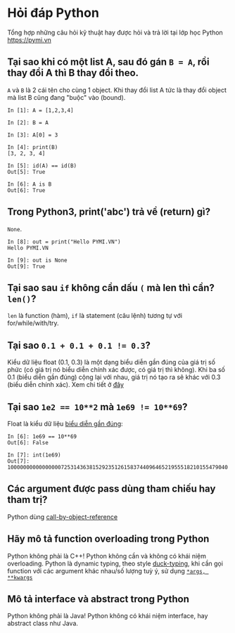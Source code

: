 # Hỏi đáp Python

Tổng hợp những câu hỏi kỹ thuật hay được hỏi và trả lời tại lớp học Python
https://pymi.vn

## Tại sao khi có một list A, sau đó gán `B = A`, rồi thay đổi A thì B thay đổi theo.

`A` và `B` là 2 cái tên cho cùng 1 object. Khi thay đổi list A tức là thay đổi object mà list B cũng đang "buộc" vào (bound).

```
In [1]: A = [1,2,3,4]

In [2]: B = A

In [3]: A[0] = 3

In [4]: print(B)
[3, 2, 3, 4]

In [5]: id(A) == id(B)
Out[5]: True

In [6]: A is B
Out[6]: True
```

## Trong Python3, print('abc') trả về (return) gì?

`None`.

```
In [8]: out = print("Hello PYMI.VN")
Hello PYMI.VN

In [9]: out is None
Out[9]: True
```

## Tại sao sau `if` không cần dấu `(` mà len thì cần? `len()`?

`len` là function (hàm), `if` là statement (câu lệnh) tương tự với for/while/with/try.

## Tại sao `0.1 + 0.1 + 0.1 != 0.3`?

Kiểu dữ liệu float (0.1, 0.3) là một dạng biểu diễn gần đúng của giá trị
số phức (có giá trị nó biểu diễn chính xác được, có giá trị thì không).
Khi ba số 0.1 (biểu diễn gần đúng) cộng lại với nhau,
giá trị nó tạo ra sẽ khác với 0.3 (biểu diễn chính xác).
Xem chi tiết ở [đây](http://pymi.vn/blog/why-not-float/)

## Tại sao `1e2 == 10**2` mà `1e69 != 10**69`?

Float là kiểu dữ liệu [biểu diễn gần đúng](http://pymi.vn/blog/why-not-float/):

```
In [6]: 1e69 == 10**69
Out[6]: False

In [7]: int(1e69)
Out[7]: 1000000000000000072531436381529235126158374409646521955518210155479040
```

## Các argument được pass dùng tham chiếu hay tham trị?

Python dùng [call-by-object-reference](http://pymi.vn/blog/call-by/)

## Hãy mô tả function overloading trong Python
Python không phải là C++! Python không cần và không có khái niệm
overloading.
Python là dynamic typing, theo style
[duck-typing](https://docs.python.org/3/glossary.html#term-duck-typing),
khi cần gọi function với các argument khác nhau/số lượng tuỳ ý, sử dụng
[`*args, **kwargs`](https://docs.python.org/3/tutorial/controlflow.html#arbitrary-argument-lists)

## Mô tả interface và abstract trong Python
Python không phải là Java! Python không có khái niệm interface, hay abstract
class như Java.
